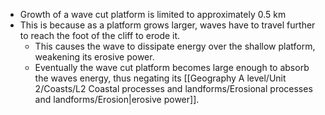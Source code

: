 
- Growth of a wave cut platform is limited to approximately 0.5 km
- This is because as a platform grows larger, waves have to travel further to reach the foot of the cliff to erode it.
	- This causes the wave to dissipate energy over the shallow platform, weakening its erosive power.
	- Eventually the wave cut platform becomes large enough to absorb the waves energy, thus negating its [[Geography A level/Unit 2/Coasts/L2 Coastal processes and landforms/Erosional processes and landforms/Erosion|erosive power]].
	